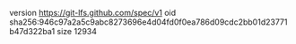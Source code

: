 version https://git-lfs.github.com/spec/v1
oid sha256:946c97a2a5c9abc8273696e4d04fd0f0ea786d09cdc2bb01d23771b47d322ba1
size 12934
